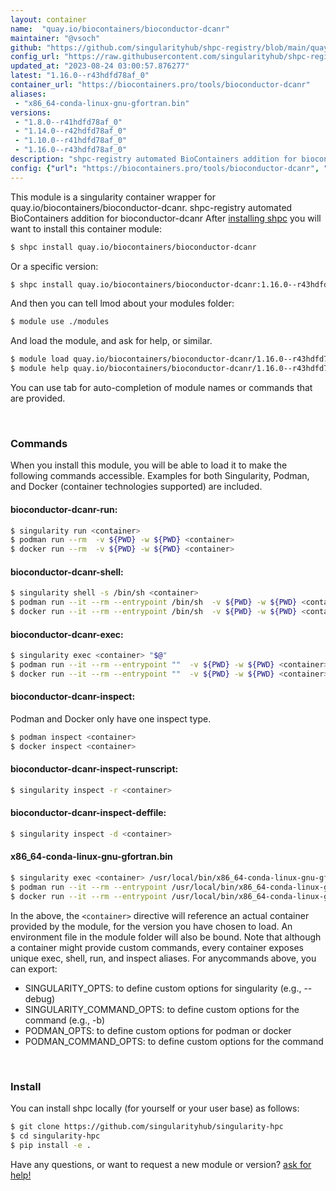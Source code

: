 ```yaml
---
layout: container
name:  "quay.io/biocontainers/bioconductor-dcanr"
maintainer: "@vsoch"
github: "https://github.com/singularityhub/shpc-registry/blob/main/quay.io/biocontainers/bioconductor-dcanr/container.yaml"
config_url: "https://raw.githubusercontent.com/singularityhub/shpc-registry/main/quay.io/biocontainers/bioconductor-dcanr/container.yaml"
updated_at: "2023-08-24 03:00:57.876277"
latest: "1.16.0--r43hdfd78af_0"
container_url: "https://biocontainers.pro/tools/bioconductor-dcanr"
aliases:
 - "x86_64-conda-linux-gnu-gfortran.bin"
versions:
 - "1.8.0--r41hdfd78af_0"
 - "1.14.0--r42hdfd78af_0"
 - "1.10.0--r41hdfd78af_0"
 - "1.16.0--r43hdfd78af_0"
description: "shpc-registry automated BioContainers addition for bioconductor-dcanr"
config: {"url": "https://biocontainers.pro/tools/bioconductor-dcanr", "maintainer": "@vsoch", "description": "shpc-registry automated BioContainers addition for bioconductor-dcanr", "latest": {"1.16.0--r43hdfd78af_0": "sha256:85098a02d91e8ec93b05e600449812588d0a354da8ef947ed93556a9777c84c5"}, "tags": {"1.8.0--r41hdfd78af_0": "sha256:3f5bba028b64dc33be0cc4543a3ebf4d2fd2410fb68d488156c606a9d033cfa6", "1.14.0--r42hdfd78af_0": "sha256:9e7603a1baa961a987715cc9eafada99e07447bfa73b58e5daba77d836cc3cff", "1.10.0--r41hdfd78af_0": "sha256:f45a8aa158c5868b8ef991d5476498b384f83dce1ff550d5ef563a3b5995f49f", "1.16.0--r43hdfd78af_0": "sha256:85098a02d91e8ec93b05e600449812588d0a354da8ef947ed93556a9777c84c5"}, "docker": "quay.io/biocontainers/bioconductor-dcanr", "aliases": {"x86_64-conda-linux-gnu-gfortran.bin": "/usr/local/bin/x86_64-conda-linux-gnu-gfortran.bin"}}
---
```


This module is a singularity container wrapper for quay.io/biocontainers/bioconductor-dcanr.
shpc-registry automated BioContainers addition for bioconductor-dcanr
After [installing shpc](#install) you will want to install this container module:


```bash
$ shpc install quay.io/biocontainers/bioconductor-dcanr
```

Or a specific version:

```bash
$ shpc install quay.io/biocontainers/bioconductor-dcanr:1.16.0--r43hdfd78af_0
```

And then you can tell lmod about your modules folder:

```bash
$ module use ./modules
```

And load the module, and ask for help, or similar.

```bash
$ module load quay.io/biocontainers/bioconductor-dcanr/1.16.0--r43hdfd78af_0
$ module help quay.io/biocontainers/bioconductor-dcanr/1.16.0--r43hdfd78af_0
```

You can use tab for auto-completion of module names or commands that are provided.

<br>

### Commands

When you install this module, you will be able to load it to make the following commands accessible.
Examples for both Singularity, Podman, and Docker (container technologies supported) are included.

#### bioconductor-dcanr-run:

```bash
$ singularity run <container>
$ podman run --rm  -v ${PWD} -w ${PWD} <container>
$ docker run --rm  -v ${PWD} -w ${PWD} <container>
```

#### bioconductor-dcanr-shell:

```bash
$ singularity shell -s /bin/sh <container>
$ podman run --it --rm --entrypoint /bin/sh  -v ${PWD} -w ${PWD} <container>
$ docker run --it --rm --entrypoint /bin/sh  -v ${PWD} -w ${PWD} <container>
```

#### bioconductor-dcanr-exec:

```bash
$ singularity exec <container> "$@"
$ podman run --it --rm --entrypoint ""  -v ${PWD} -w ${PWD} <container> "$@"
$ docker run --it --rm --entrypoint ""  -v ${PWD} -w ${PWD} <container> "$@"
```

#### bioconductor-dcanr-inspect:

Podman and Docker only have one inspect type.

```bash
$ podman inspect <container>
$ docker inspect <container>
```

#### bioconductor-dcanr-inspect-runscript:

```bash
$ singularity inspect -r <container>
```

#### bioconductor-dcanr-inspect-deffile:

```bash
$ singularity inspect -d <container>
```


#### x86_64-conda-linux-gnu-gfortran.bin

```bash
$ singularity exec <container> /usr/local/bin/x86_64-conda-linux-gnu-gfortran.bin
$ podman run --it --rm --entrypoint /usr/local/bin/x86_64-conda-linux-gnu-gfortran.bin   -v ${PWD} -w ${PWD} <container> -c " $@"
$ docker run --it --rm --entrypoint /usr/local/bin/x86_64-conda-linux-gnu-gfortran.bin   -v ${PWD} -w ${PWD} <container> -c " $@"
```



In the above, the `<container>` directive will reference an actual container provided
by the module, for the version you have chosen to load. An environment file in the
module folder will also be bound. Note that although a container
might provide custom commands, every container exposes unique exec, shell, run, and
inspect aliases. For anycommands above, you can export:

 - SINGULARITY_OPTS: to define custom options for singularity (e.g., --debug)
 - SINGULARITY_COMMAND_OPTS: to define custom options for the command (e.g., -b)
 - PODMAN_OPTS: to define custom options for podman or docker
 - PODMAN_COMMAND_OPTS: to define custom options for the command

<br>

### Install

You can install shpc locally (for yourself or your user base) as follows:

```bash
$ git clone https://github.com/singularityhub/singularity-hpc
$ cd singularity-hpc
$ pip install -e .
```

Have any questions, or want to request a new module or version? [ask for help!](https://github.com/singularityhub/singularity-hpc/issues)